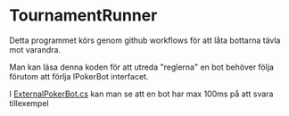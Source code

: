 # TournamentRunner

Detta programmet körs genom github workflows för att låta bottarna tävla mot varandra.

Man kan läsa denna koden för att utreda "reglerna" en bot behöver följa förutom att förlja IPokerBot interfacet.

I [ExternalPokerBot.cs](ExternalPokerBot.cs) kan man se att en bot har max 100ms på att svara tillexempel